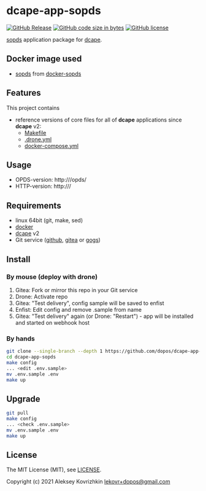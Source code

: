 # dcape-app-sopds

[![GitHub Release][1]][2] [![GitHub code size in bytes][3]]() [![GitHub license][4]][5]

[1]: https://img.shields.io/github/release/dopos/dcape-app-sopds.svg
[2]: https://github.com/dopos/dcape-app-sopds/releases
[3]: https://img.shields.io/github/languages/code-size/dopos/dcape-app-sopds.svg
[4]: https://img.shields.io/github/license/dopos/dcape-app-sopds.svg
[5]: LICENSE

[sopds](https://github.com/mitshel/sopds) application package for [dcape](https://github.com/dopos/dcape).

## Docker image used

* [sopds](https://hub.docker.com/zveronline/sopds) from [docker-sopds](https://github.com/zveronline/docker-sopds)

## Features

This project contains

* reference versions of core files for all of **dcape** applications since **dcape** v2:
  * [Makefile](Makefile)
  * [.drone.yml](.drone.yml)
  * [docker-compose.yml](docker-compose.yml)

## Usage

* OPDS-version: http://<Your server>/opds/
* HTTP-version: http://<Your server>/

## Requirements

* linux 64bit (git, make, sed)
* [docker](http://docker.io)
* [dcape](https://github.com/dopos/dcape) v2
* Git service ([github](https://github.com), [gitea](https://gitea.io) or [gogs](https://gogs.io))

## Install

### By mouse (deploy with drone)

1. Gitea: Fork or mirror this repo in your Git service
2. Drone: Activate repo
3. Gitea: "Test delivery", config sample will be saved to enfist
4. Enfist: Edit config and remove .sample from name
5. Gitea: "Test delivery" again (or Drone: "Restart") - app will be installed and started on webhook host

### By hands

```bash
git clone --single-branch --depth 1 https://github.com/dopos/dcape-app-sopds.git
cd dcape-app-sopds
make config
... <edit .env.sample>
mv .env.sample .env
make up
```

## Upgrade

```bash
git pull
make config
... <check .env.sample>
mv .env.sample .env
make up
```

## License

The MIT License (MIT), see [LICENSE](LICENSE).

Copyright (c) 2021 Aleksey Kovrizhkin <lekovr+dopos@gmail.com>
